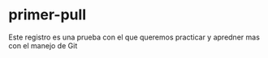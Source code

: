 # primer-pull
Este registro es una prueba con el que queremos practicar y apredner mas con el manejo de Git

